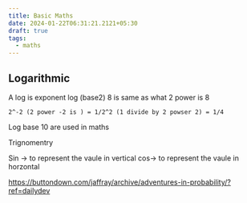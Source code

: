 ```yaml
---
title: Basic Maths
date: 2024-01-22T06:31:21.2121+05:30
draft: true
tags:
  - maths
---
```



## Logarithmic

A log is exponent log (base2) 8 is same as what 2 power is 8 

```
2^-2 (2 power -2 is ) = 1/2^2 (1 divide by 2 powser 2) = 1/4 
```


Log base 10 are used in maths



Trignomentry

Sin -> to represent the vaule in vertical
cos-> to represent the vaule in horzontal



https://buttondown.com/jaffray/archive/adventures-in-probability/?ref=dailydev